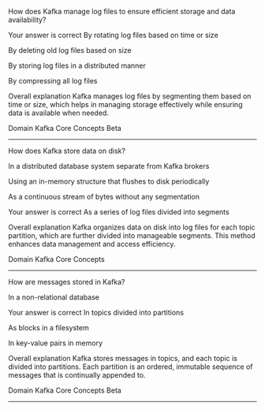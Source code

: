 How does Kafka manage log files to ensure efficient storage and data availability?

Your answer is correct
By rotating log files based on time or size

By deleting old log files based on size

By storing log files in a distributed manner

By compressing all log files

Overall explanation
Kafka manages log files by segmenting them based on time or size, which helps in managing storage effectively while ensuring data is available when needed.

Domain
Kafka Core Concepts
Beta

---


How does Kafka store data on disk?

In a distributed database system separate from Kafka brokers

Using an in-memory structure that flushes to disk periodically

As a continuous stream of bytes without any segmentation

Your answer is correct
As a series of log files divided into segments

Overall explanation
Kafka organizes data on disk into log files for each topic partition, which are further divided into manageable segments. This method enhances data management and access efficiency.

Domain
Kafka Core Concepts

---

How are messages stored in Kafka?

In a non-relational database

Your answer is correct
In topics divided into partitions

As blocks in a filesystem

In key-value pairs in memory

Overall explanation
Kafka stores messages in topics, and each topic is divided into partitions. Each partition is an ordered, immutable sequence of messages that is continually appended to.

Domain
Kafka Core Concepts
Beta


---


